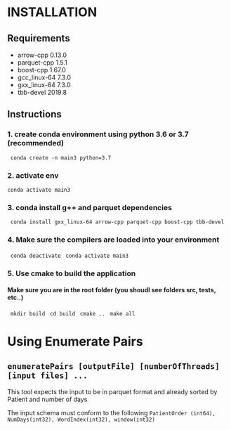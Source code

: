 # INSTALLATION
## Requirements
- arrow-cpp                 0.13.0
- parquet-cpp               1.5.1
- boost-cpp                 1.67.0
- gcc_linux-64              7.3.0
- gxx_linux-64              7.3.0
- tbb-devel                 2019.8

## Instructions 
### 1. create conda environment using python 3.6 or 3.7 (recommended)
` conda create -n main3 python=3.7`
### 2. activate env
` conda activate main3 `
### 3. conda install g++ and parquet dependencies
` conda install gxx_linux-64 arrow-cpp parquet-cpp boost-cpp tbb-devel`

### 4. Make sure the compilers are loaded into your environment
` conda deactivate`
` conda activate main3`

### 5. Use cmake to build the application
#### Make sure you are in the root folder (you shoudl see folders src, tests, etc..)
` mkdir build`
` cd build`
` cmake ..`
` make all`

# Using Enumerate Pairs
## `enumeratePairs [outputFile] [numberOfThreads] [input files] ...`
This tool expects the input to be in parquet format and already sorted by Patient and number of days

The input schema must conform to the following
`PatientOrder (int64), NumDays(int32), WordIndex(int32), window(int32)`
